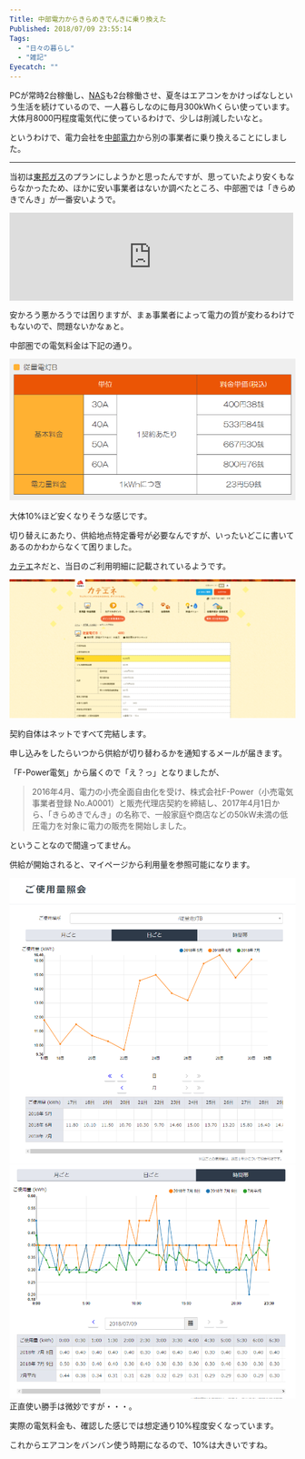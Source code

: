 ```yaml
---
Title: 中部電力からきらめきでんきに乗り換えた
Published: 2018/07/09 23:55:14
Tags:
  - "日々の暮らし"
  - "雑記"
Eyecatch: ""
---
```

<p>PCが常時2台稼働し、<a class="keyword" href="http://d.hatena.ne.jp/keyword/NAS">NAS</a>も2台稼働させ、夏冬はエアコンをかけっぱなしという生活を続けているので、一人暮らしなのに毎月300kWhくらい使っています。<br/>
大体月8000円程度電気代に使っているわけで、少しは削減したいなと。</p>

<p>というわけで、電力会社を<a class="keyword" href="http://d.hatena.ne.jp/keyword/%C3%E6%C9%F4%C5%C5%CE%CF">中部電力</a>から別の事業者に乗り換えることにしました。</p>

***

<p>当初は<a class="keyword" href="http://d.hatena.ne.jp/keyword/%C5%EC%CB%AE%A5%AC%A5%B9">東邦ガス</a>のプランにしようかと思ったんですが、思っていたより安くもならなかったため、ほかに安い事業者はないか調べたところ、中部圏では「きらめきでんき」が一番安いようで。</p>

<p><iframe src="https://hatenablog-parts.com/embed?url=http%3A%2F%2Fwww.kiramekidenki.jp%2F" title="きらめきでんき" class="embed-card embed-webcard" scrolling="no" frameborder="0" style="display: block; width: 100%; height: 155px; max-width: 500px; margin: 10px 0px;"></iframe></p>

<p>安かろう悪かろうでは困りますが、まぁ事業者によって電力の質が変わるわけでもないので、問題ないかなぁと。</p>

<p>中部圏での電気料金は下記の通り。</p>

<p><span itemscope itemtype="http://schema.org/Photograph"><img src="20180709234413.png" alt="f:id:Ovis:20180709234413p:plain" title="f:id:Ovis:20180709234413p:plain" class="hatena-fotolife" itemprop="image"></span></p>

<p>大体10%ほど安くなりそうな感じです。</p>

<p>切り替えにあたり、供給地点特定番号が必要なんですが、いったいどこに書いてあるのかわからなくて困りました。</p>

<p><a class="keyword" href="http://d.hatena.ne.jp/keyword/%A5%AB%A5%C6%A5%A8">カテエ</a>ネだと、当日のご利用明細に記載されているようです。</p>

<p><span itemscope itemtype="http://schema.org/Photograph"><img src="20180709234749.png" alt="f:id:Ovis:20180709234749p:plain" title="f:id:Ovis:20180709234749p:plain" class="hatena-fotolife" itemprop="image"></span></p>

<p>契約自体はネットですべて完結します。</p>

<p>申し込みをしたらいつから供給が切り替わるかを通知するメールが届きます。</p>

<p>「F-Power電気」から届くので「え？っ」となりましたが、</p>

<blockquote><p>2016年4月、電力の小売全面自由化を受け、株式会社F-Power（小売電気事業者登録 No.A0001）と販売代理店契約を締結し、2017年4月1日から、「きらめきでんき」の名称で、一般家庭や商店などの50kW未満の低圧電力を対象に電力の販売を開始しました。</p></blockquote>

<p>ということなので間違ってません。</p>

<p>供給が開始されると、マイページから利用量を参照可能になります。</p>

<p><span itemscope itemtype="http://schema.org/Photograph"><img src="20180709235136.png" alt="f:id:Ovis:20180709235136p:plain" title="f:id:Ovis:20180709235136p:plain" class="hatena-fotolife" itemprop="image"></span>
<span itemscope itemtype="http://schema.org/Photograph"><img src="20180709235211.png" alt="f:id:Ovis:20180709235211p:plain" title="f:id:Ovis:20180709235211p:plain" class="hatena-fotolife" itemprop="image"></span>
正直使い勝手は微妙ですが・・・。</p>

<p>実際の電気料金も、確認した感じでは想定通り10%程度安くなっています。</p>

<p>これからエアコンをバンバン使う時期になるので、10%は大きいですね。</p>
